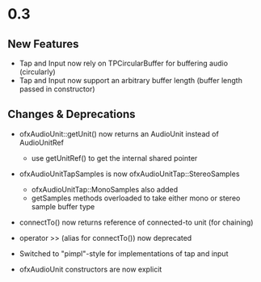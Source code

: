 0.3
=====

New Features
------------
- Tap and Input now rely on TPCircularBuffer for buffering audio (circularly)
- Tap and Input now support an arbitrary buffer length (buffer length passed in constructor)

Changes & Deprecations
----------------------
- ofxAudioUnit::getUnit() now returns an AudioUnit instead of AudioUnitRef
  - use getUnitRef() to get the internal shared pointer

- ofxAudioUnitTapSamples is now ofxAudioUnitTap::StereoSamples
  - ofxAudioUnitTap::MonoSamples also added
  - getSamples methods overloaded to take either mono or stereo sample buffer type

- connectTo() now returns reference of connected-to unit (for chaining)
- operator >> (alias for connectTo()) now deprecated 

- Switched to "pimpl"-style for implementations of tap and input
- ofxAudioUnit constructors are now explicit


